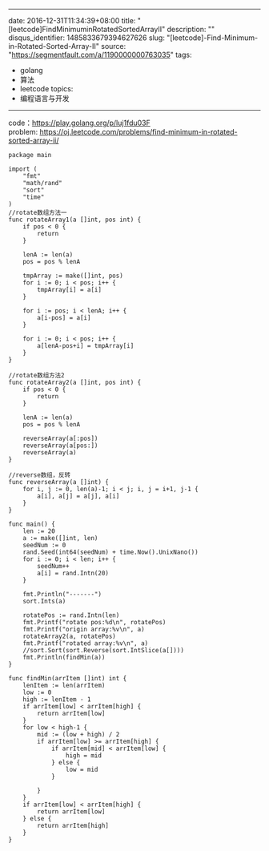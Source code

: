 
---
date: 2016-12-31T11:34:39+08:00
title: "[leetcode]FindMinimuminRotatedSortedArrayII"
description: ""
disqus_identifier: 1485833679394627626
slug: "[leetcode]-Find-Minimum-in-Rotated-Sorted-Array-II"
source: "https://segmentfault.com/a/1190000000763035"
tags: 
- golang 
- 算法 
- leetcode 
topics:
- 编程语言与开发
---

code：<https://play.golang.org/p/luj1fdu03F>\
problem:
<https://oj.leetcode.com/problems/find-minimum-in-rotated-sorted-array-ii/>

    package main

    import (
        "fmt"
        "math/rand"
        "sort"
        "time"
    )
    //rotate数组方法一
    func rotateArray1(a []int, pos int) {
        if pos < 0 {
            return
        }

        lenA := len(a)
        pos = pos % lenA

        tmpArray := make([]int, pos)
        for i := 0; i < pos; i++ {
            tmpArray[i] = a[i]
        }

        for i := pos; i < lenA; i++ {
            a[i-pos] = a[i]
        }

        for i := 0; i < pos; i++ {
            a[lenA-pos+i] = tmpArray[i]
        }
    }

    //rotate数组方法2
    func rotateArray2(a []int, pos int) {
        if pos < 0 {
            return
        }

        lenA := len(a)
        pos = pos % lenA

        reverseArray(a[:pos])
        reverseArray(a[pos:])
        reverseArray(a)
    }

    //reverse数组，反转
    func reverseArray(a []int) {
        for i, j := 0, len(a)-1; i < j; i, j = i+1, j-1 {
            a[i], a[j] = a[j], a[i]
        }
    }

    func main() {
        len := 20
        a := make([]int, len)
        seedNum := 0
        rand.Seed(int64(seedNum) + time.Now().UnixNano())
        for i := 0; i < len; i++ {
            seedNum++
            a[i] = rand.Intn(20)
        }

        fmt.Println("-------")
        sort.Ints(a)

        rotatePos := rand.Intn(len)
        fmt.Printf("rotate pos:%d\n", rotatePos)
        fmt.Printf("origin array:%v\n", a)
        rotateArray2(a, rotatePos)
        fmt.Printf("rotated array:%v\n", a)
        //sort.Sort(sort.Reverse(sort.IntSlice(a[])))
        fmt.Println(findMin(a))
    }

    func findMin(arrItem []int) int {
        lenItem := len(arrItem)
        low := 0
        high := lenItem - 1
        if arrItem[low] < arrItem[high] {
            return arrItem[low]
        }
        for low < high-1 {
            mid := (low + high) / 2
            if arrItem[low] >= arrItem[high] {
                if arrItem[mid] < arrItem[low] {
                    high = mid
                } else {
                    low = mid
                }

            }
        }
        if arrItem[low] < arrItem[high] {
            return arrItem[low]
        } else {
            return arrItem[high]
        }
    }

